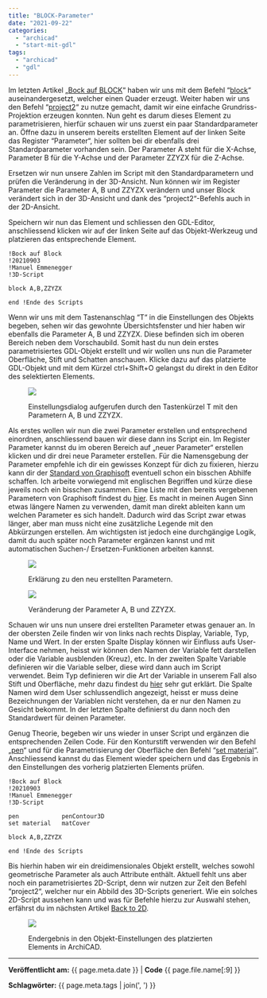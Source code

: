 ```yaml
---
title: "BLOCK-Parameter"
date: "2021-09-22"
categories: 
  - "archicad"
  - "start-mit-gdl"
tags: 
  - "archicad"
  - "gdl"
---
```


Im letzten Artikel „[Bock auf BLOCK](https://bimdo.ch/bock-auf-block/)“ haben wir uns mit dem Befehl “[block](https://www.selfgdl.de/3d-elemente/grundkoerper/block/)“ auseinandergesetzt, welcher einen Quader erzeugt. Weiter haben wir uns den Befehl “[project2](https://www.selfgdl.de/2d-elemente-2/projektionen/project2/)“ zu nutze gemacht, damit wir eine einfache Grundriss-Projektion erzeugen konnten. Nun geht es darum dieses Element zu parametrisieren, hierfür schauen wir uns zuerst ein paar Standardparameter an. Öffne dazu in unserem bereits erstellten Element auf der linken Seite das Register “Parameter“, hier sollten bei dir ebenfalls drei Standardparameter vorhanden sein. Der Parameter A steht für die X-Achse, Parameter B für die Y-Achse und der Parameter ZZYZX für die Z-Achse.

Ersetzen wir nun unsere Zahlen im Script mit den Standardparametern und prüfen die Veränderung in der 3D-Ansicht. Nun können wir im Register Parameter die Parameter A, B und ZZYZX verändern und unser Block verändert sich in der 3D-Ansicht und dank des “project2“-Befehls auch in der 2D-Ansicht.

Speichern wir nun das Element und schliessen den GDL-Editor, anschliessend klicken wir auf der linken Seite auf das Objekt-Werkzeug und platzieren das entsprechende Element.

```
!Bock auf Block
!20210903
!Manuel Emmenegger
!3D-Script

block A,B,ZZYZX

end !Ende des Scripts
```

Wenn wir uns mit dem Tastenanschlag “T“ in die Einstellungen des Objekts begeben, sehen wir das gewohnte Übersichtsfenster und hier haben wir ebenfalls die Parameter A, B und ZZYZX. Diese befinden sich im oberen Bereich neben dem Vorschaubild. Somit hast du nun dein erstes parametrisiertes GDL-Objekt erstellt und wir wollen uns nun die Parameter Oberfläche, Stift und Schatten anschauen. Klicke dazu auf das platzierte GDL-Objekt und mit dem Kürzel ctrl+Shift+O gelangst du direkt in den Editor des selektierten Elements.

<figure>

[![](images/AC-GD2104_T-1-1024x534.png)](https://bimdo.ch/wp-content/uploads/2021/10/AC-GD2104_T-1.png)

<figcaption>

Einstellungsdialog aufgerufen durch den Tastenkürzel T mit den Parametern A, B und ZZYZX.

</figcaption>

</figure>

Als erstes wollen wir nun die zwei Parameter erstellen und entsprechend einordnen, anschliessend bauen wir diese dann ins Script ein. Im Register Parameter kannst du im oberen Bereich auf „neuer Parameter“ erstellen klicken und dir drei neue Parameter erstellen. Für die Namensgebung der Parameter empfehle ich dir ein gewisses Konzept für dich zu fixieren, hierzu kann dir der [Standard von Graphisoft](https://gdl.graphisoft.com/gdl-style-guide/naming-conventions) eventuell schon ein bisschen Abhilfe schaffen. Ich arbeite vorwiegend mit englischen Begriffen und kürze diese jeweils noch ein bisschen zusammen. Eine Liste mit den bereits vergebenen Parametern von Graphisoft findest du [hier](https://gdl.graphisoft.com/gdl_reference_guide_chapter/global-variables). Es macht in meinen Augen Sinn etwas längere Namen zu verwenden, damit man direkt ableiten kann um welchen Parameter es sich handelt. Dadurch wird das Script zwar etwas länger, aber man muss nicht eine zusätzliche Legende mit den Abkürzungen erstellen. Am wichtigsten ist jedoch eine durchgängige Logik, damit du auch später noch Parameter ergänzen kannst und mit automatischen Suchen-/ Ersetzen-Funktionen arbeiten kannst.

<figure>

[![](images/AC-GD2104_Parameter-1.png)](https://bimdo.ch/wp-content/uploads/2021/10/AC-GD2104_Parameter-1.png)

<figcaption>

Erklärung zu den neu erstellten Parametern.

</figcaption>

</figure>

<figure>

[![](images/AC-GD2104_GIF-1.gif)](https://bimdo.ch/wp-content/uploads/2021/10/AC-GD2104_GIF-1.gif)

<figcaption>

Veränderung der Parameter A, B und ZZYZX.

</figcaption>

</figure>

Schauen wir uns nun unsere drei erstellten Parameter etwas genauer an. In der obersten Zeile finden wir von links nach rechts Display, Variable, Typ, Name und Wert. In der ersten Spalte Display können wir Einfluss aufs User-Interface nehmen, heisst wir können den Namen der Variable fett darstellen oder die Variable ausblenden (Kreuz), etc. In der zweiten Spalte Variable definieren wir die Variable selber, diese wird dann auch im Script verwendet. Beim Typ definieren wir die Art der Variable in unserem Fall also Stift und Oberfläche, mehr dazu findest du [hier](https://help.graphisoft.com/AC/25/ger/_AC25_Help/140_UserInterfaceDialogBoxes/140_UserInterfaceDialogBoxes-66.htm#XREF_66121_GDL_Master_Window) sehr gut erklärt. Die Spalte Namen wird dem User schlussendlich angezeigt, heisst er muss deine Bezeichnungen der Variablen nicht verstehen, da er nur den Namen zu Gesicht bekommt. In der letzten Spalte definierst du dann noch den Standardwert für deinen Parameter.

Genug Theorie, begeben wir uns wieder in unser Script und ergänzen die entsprechenden Zeilen Code. Für den Konturstift verwenden wir den Befehl „[pen](https://www.selfgdl.de/attribute/allgemein/pen/)“ und für die Parametrisierung der Oberfläche den Befehl “[set material](https://www.selfgdl.de/attribute/materialien/set-material/)“. Anschliessend kannst du das Element wieder speichern und das Ergebnis in den Einstellungen des vorherig platzierten Elements prüfen.

```
!Bock auf Block
!20210903
!Manuel Emmenegger
!3D-Script

pen            penContour3D
set material   matCover

block A,B,ZZYZX

end !Ende des Scripts
```

Bis hierhin haben wir ein dreidimensionales Objekt erstellt, welches sowohl geometrische Parameter als auch Attribute enthält. Aktuell fehlt uns aber noch ein parametrisiertes 2D-Script, denn wir nutzen zur Zeit den Befehl “project2“, welcher nur ein Abbild des 3D-Scripts generiert. Wie ein solches 2D-Script aussehen kann und was für Befehle hierzu zur Auswahl stehen, erfährst du im nächsten Artikel [Back to 2D](https://bimdo.ch/ac-gd2105_back-to-2d/).

<figure>

[![](images/AC-GD2104_BoxGruen-1024x574.png)](https://bimdo.ch/wp-content/uploads/2021/10/AC-GD2104_BoxGruen.png)

<figcaption>

Endergebnis in den Objekt-Einstellungen des platzierten Elements in ArchiCAD.

</figcaption>

</figure>

---
**Veröffentlicht am:** {{ page.meta.date }} | **Code** {{ page.file.name[:9] }}

**Schlagwörter:** {{ page.meta.tags | join(', ') }}
